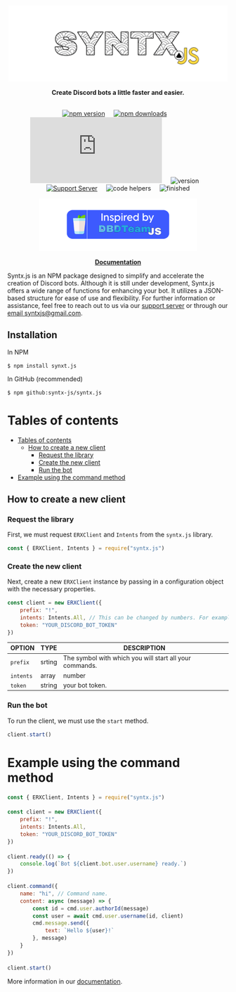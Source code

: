 <p align="center">
  <a href="https://docs.erxproject.xyz">
    <img width="500" src="https://github.com/rqnjs/website/blob/main/img/syntx.js.png?raw=true" alt="Syntx.js">
  </a>
</p>

<div align="center">
  <b>Create Discord bots a little faster and easier.</b>
</div>

<br/>

<div align="center">

[![npm version](https://img.shields.io/npm/v/syntx.js.svg?style=flat-square)](https://www.npmjs.org/package/syntx.js) &nbsp; &nbsp;
[![npm downloads](https://img.shields.io/npm/dm/syntx.js.svg)](https://www.npmjs.com/package/syntx.js) &nbsp; &nbsp;
![License](https://img.shields.io/npm/l/syntx.js) &nbsp; &nbsp;
![version](https://img.shields.io/npm/v/syntx.js.svg?color=3182b0) &nbsp; &nbsp;
[![Support Server](https://img.shields.io/badge/Discord-Support_server-5865f2?logo=discord)](https://discord.gg/QQrSgyvykj) &nbsp; &nbsp;
![code helpers](https://img.shields.io/badge/code_helpers-1-5865f2?logo=htmx&logoColor=white) &nbsp; &nbsp;
![finished](https://img.shields.io/badge/finished-0%25-red?logo=hotwire&logoColor=white)
<br/>

  <a href="https://www.npmjs.com/package/dbdteamjs">
    <img width="360" src="https://github.com/rqnjs/website/blob/main/img/dbdteamjs.png?raw=true" alt="Inspired project by dbdteamjs">
  </a>

  <p>
     <a href="https://docs.erxproject.xyz/syntx/readme-1"><b>Documentation</b></a>
  </p>
</div>

Syntx.js is an NPM package designed to simplify and accelerate the creation of Discord bots. Although it is still under development, Syntx.js offers a wide range of functions for enhancing your bot. It utilizes a JSON-based structure for ease of use and flexibility. For further information or assistance, feel free to reach out to us via our [support server](https://discord.gg/invite/QQrSgyvykj) or through our [email syntxjs@gmail.com](https://mail.google.com/mail/u/0/?fs=1&to=syntxjs@gmail.com&su=Help+me&tf=cm).

## Installation
In NPM
```console
$ npm install synxt.js
```

In GitHub (recommended)
```console
$ npm github:syntx-js/syntx.js
```

# Tables of contents
- [Tables of contents](#tables-of-contents)
  - [How to create a new client](#how-to-create-a-new-client)
    - [Request the library](#request-the-library)
    - [Create the new client](#create-the-new-client)
    - [Run the bot](#run-the-bot)
- [Example using the command method](#example-using-the-command-method)

## How to create a new client
### Request the library
First, we must request `ERXClient` and `Intents` from the `syntx.js` library.
```js
const { ERXClient, Intents } = require("syntx.js")
```
### Create the new client
Next, create a new `ERXClient` instance by passing in a configuration object with the necessary properties.
```js
const client = new ERXClient({
    prefix: "!",
    intents: Intents.All, // This can be changed by numbers. For example, all Discord intents in numbers are: 3276799
    token: "YOUR_DISCORD_BOT_TOKEN"
})
```

|  OPTION   |  TYPE          | DESCRIPTION                                             |
| --------- | -------------- | ------------------------------------------------------- |
| `prefix`  | srting         | The symbol with which you will start all your commands. |
| `intents` | array | number | The number of intents the bot will have. |
| `token`   | string         | your bot token.

### Run the bot
To run the client, we must use the `start` method.
```js
client.start()
```

# Example using the command method
```js
const { ERXClient, Intents } = require("syntx.js")

const client = new ERXClient({
    prefix: "!",
    intents: Intents.All,
    token: "YOUR_DISCORD_BOT_TOKEN"
})

client.ready(() => {
    console.log(`Bot ${client.bot.user.username} ready.`)
})

client.command({
    name: "hi", // Command name.
    content: async (message) => {
        const id = cmd.user.authorId(message)
        const user = await cmd.user.username(id, client)
        cmd.message.send({
            text: `Hello ${user}!`
        }, message)
    }
})

client.start()
```

More information in our [documentation](https://docs.erxproject.xyz/syntx/readme-1).